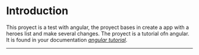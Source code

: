 # **Introduction**

This proyect is a test with angular, the proyect bases in create a app with a heroes list and make several changes. The proyect is a tutorial ofn angular. It is found in your documentation [_angular tutorial_](https://angular.io/tutorial).

---
